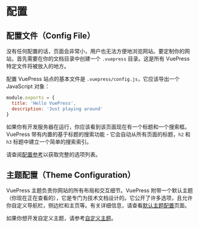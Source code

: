 # 配置

## 配置文件（Config File）

没有任何配置的话，页面会非常小，用户也无法方便地浏览网站。要定制你的网站，首先需要在你的文档目录中创建一个 `.vuepress` 目录。这是所有 VuePress 特定文件将被放入的地方。

配置 VuePress 站点的基本文件是 `.vuepress/config.js`，它应该导出一个 JavaScript 对象：

``` js
module.exports = {
  title: 'Hello VuePress',
  description: 'Just playing around'
}
```

如果你有开发服务器在运行，你应该看到该页面现在有一个标题和一个搜索框。VuePress 带有内置的基于标题的搜索功能 - 它会自动从所有页面的标题，`h2` 和 `h3` 标题中建立一个简单的搜索索引。

请查阅[配置参考](../config/)以获取完整的选项列表。

## 主题配置（Theme Configuration）

VuePress 主题负责你网站的所有布局和交互细节。VuePress 附带一个默认主题（你现在正在查看的），它是专门为技术文档设计的。它公开了许多选项，且允许你自定义导航栏，侧边栏和主页等。有关详细信息，请查看[默认主题配置](../default-theme-config/)页面。

如果你想开发自定义主题，请参考[自定义主题](./custom-themes.md)。
